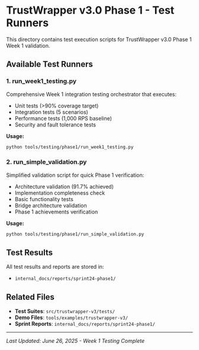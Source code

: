 # TrustWrapper v3.0 Phase 1 - Test Runners

This directory contains test execution scripts for TrustWrapper v3.0 Phase 1 Week 1 validation.

## Available Test Runners

### 1. **run_week1_testing.py**
Comprehensive Week 1 integration testing orchestrator that executes:
- Unit tests (>90% coverage target)
- Integration tests (5 scenarios)
- Performance tests (1,000 RPS baseline)
- Security and fault tolerance tests

**Usage:**
```bash
python tools/testing/phase1/run_week1_testing.py
```

### 2. **run_simple_validation.py**
Simplified validation script for quick Phase 1 verification:
- Architecture validation (91.7% achieved)
- Implementation completeness check
- Basic functionality tests
- Bridge architecture validation
- Phase 1 achievements verification

**Usage:**
```bash
python tools/testing/phase1/run_simple_validation.py
```

## Test Results

All test results and reports are stored in:
- `internal_docs/reports/sprint24-phase1/`

## Related Files

- **Test Suites**: `src/trustwrapper-v3/tests/`
- **Demo Files**: `tools/examples/trustwrapper-v3/`
- **Sprint Reports**: `internal_docs/reports/sprint24-phase1/`

---

*Last Updated: June 26, 2025 - Week 1 Testing Complete*
